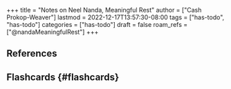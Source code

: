 +++
title = "Notes on Neel Nanda, Meaningful Rest"
author = ["Cash Prokop-Weaver"]
lastmod = 2022-12-17T13:57:30-08:00
tags = ["has-todo", "has-todo"]
categories = ["has-todo"]
draft = false
roam_refs = ["@nandaMeaningfulRest"]
+++

## References

<style>.csl-entry{text-indent: -1.5em; margin-left: 1.5em;}</style><div class="csl-bib-body">
</div>


## Flashcards {#flashcards}
